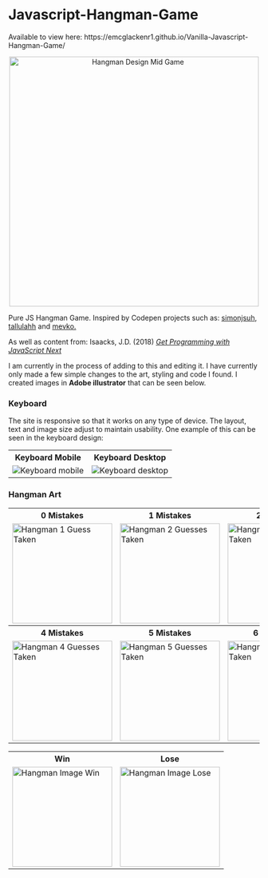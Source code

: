 <p>
<h1> Javascript-Hangman-Game </h1>
Available to view here: https://emcglackenr1.github.io/Vanilla-Javascript-Hangman-Game/
</p>
<p align="center">
<img src="https://user-images.githubusercontent.com/64873698/131227623-cd5cb41d-8985-411b-89c2-5ed54fd645b5.JPG" width="500" alt="Hangman Design Mid Game">
</p>
<p>
Pure JS Hangman Game. Inspired by Codepen projects such as: 
<a href="https://codepen.io/simonjsuh">simonjsuh</a>,
<a href="https://codepen.io/tallulahh">tallulahh</a>
and
<a href="https://codepen.io/mevko">mevko.</a>
</p>

<p>
  As well as content from: Isaacks, J.D. (2018) <a href="https://www.manning.com/books/get-programming-with-javascript-next"><i> Get Programming with JavaScript Next</i></a>
</p>

<p>
I am currently in the process of adding to this and editing it.  
I have currently only made a few simple changes to the art, styling and code I found. I created images in <b> Adobe illustrator</b> that can be seen below. 
</p>

<p>
<h3> Keyboard </h3>

The site is responsive so that it works on any type of device. The layout, text and image size adjust to maintain usability. One example of this can be seen in the keyboard design:

<table align="center">
  <tr>
    <th> Keyboard Mobile </th> 
    <th> Keyboard Desktop </th>
  </tr>
   <tr> 
<td><img src="https://user-images.githubusercontent.com/64873698/131227845-e89ca6c7-63db-4786-b8d1-06ed86469ee6.JPG" width="auto" alt="Keyboard mobile"></td>
<td><img src="https://user-images.githubusercontent.com/64873698/131227878-a9928c98-ac76-44d0-9605-9083e8ee0c04.JPG" width="auto" alt="Keyboard desktop"></td>
   </tr>
  </table>
</p>

<p>
  
<h3> Hangman Art </h3>

<table align="center">
  <tr>
        <th> 0 Mistakes </th>
      <th> 1 Mistakes </th>
    <th> 2 Mistakes </th>
  </tr>
<tr>
  
  <td> <img src="https://user-images.githubusercontent.com/64873698/131161134-3c006101-38e0-48ed-8c21-f0b61a66c535.jpg" width="200" alt="Hangman 1 Guess Taken"></td>
  <td> <img src="https://user-images.githubusercontent.com/64873698/131161138-188fa0f0-5926-42db-9b08-7ca98bb439e5.jpg" width="200"  alt="Hangman 2 Guesses Taken"></td>
  <td> <img src="https://user-images.githubusercontent.com/64873698/131161141-44c3eb7f-9f9c-4d58-b20a-30589238d711.jpg" width="200"  alt="Hangman 3 Guesses Taken"></td>
</tr>
    <tr>
        <th> 4 Mistakes </th>
      <th> 5 Mistakes </th>
    <th> 6 Game Lost </th>
  </tr>
<tr>
  <td> <img src="https://user-images.githubusercontent.com/64873698/131161145-60f7729d-72f4-4c12-9c14-1a86a02141aa.jpg" width="200"  alt="Hangman 4 Guesses Taken"></td>
  <td> <img src="https://user-images.githubusercontent.com/64873698/131161153-df1e96f1-3437-43c1-92d6-0b41b17fb221.jpg" width="200"  alt="Hangman 5 Guesses Taken"></td>
  <td> <img src="https://user-images.githubusercontent.com/64873698/131161155-373b82f1-3daa-403b-abe5-a05f884292eb.jpg" width="200"  alt="Hangman 6 Guesses Taken"></td>
</tr>
</table>

<table align="center">
  <tr>
    <th> Win </th>
      <th> Lose </th> 
   <tr> 
   <td>
       <img src="https://user-images.githubusercontent.com/64873698/131195318-08784260-96cd-4fd7-aa12-43fded006a26.jpg" width="200"  alt="Hangman Image Win">
   </td>
   <td>
    <img src="https://user-images.githubusercontent.com/64873698/131189413-9b6253a6-09ba-4d14-a131-d7bf48455a4e.jpg" width="200"  alt="Hangman Image Lose">
   </td>
   </tr>
</table>
</p>
